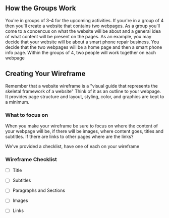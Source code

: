 ## How the  Groups Work
You're in groups of 3-4 for the upcoming activities. If your're in a group of 4 then you'll create a website that
contains  two webpages. As a group you'll come to a concencus on what the website will be about and a general idea
of what content will be present on the pages. As an example, you may decide that your website will be about
a smart phone repair business. You decide that the two webpages will be a home page and then a smart phone info page.
Within the groups of 4, two people will work together on each webpage

## Creating Your Wireframe

Remember that a website wireframe is a "visual guide that represents the skeletal framework of a website"
Think of it as an outline to your webpage. It provides page structure and layout, styling, color, and graphics
are kept to a minimum.

### What to focus on

When you make your wireframe be sure to focus on where the content of your webpage will be, if there will
be images, where content goes, titles and subtitles. If there are links to other pages where are the links?

We've provided a checklist, have one of each on your wireframe

### Wireframe Checklist

- [ ] Title
- [ ] Subtitles
- [ ] Paragraphs and Sections
- [ ] Images
- [ ] Links

